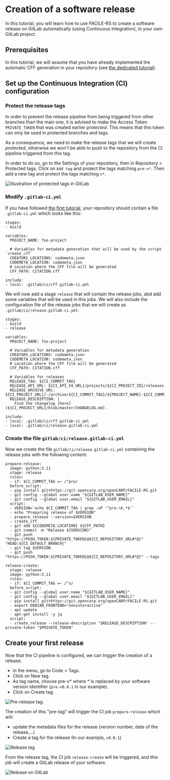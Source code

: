 # Creation of a software release

In this tutorial, you will learn how to use FACILE-RS to create a software release on GitLab automatically (using Continuous Integration), in your own GitLab project.

## Prerequisites

In this tutorial, we will assume that you have already implemented the automatic CFF generation in your repository (see [the dedicated tutorial](01_automatic_cff_generation.md)).

## Set up the Continuous Integration (CI) configuration

### Protect the release tags

In order to prevent the release pipeline from being triggered from other branches than the main one, it is advised to make the Access Token `PRIVATE_TOKEN` that was created earlier _protected_. This means that this token can only be used in protected branches and tags.

As a consequence, we need to make the release tags that we will create _protected_, otherwise we won't be able to push to the repository from the CI pipeline triggered from this tag.

In order to do so, go to the Settings of your repository, then in Repository > Protected tags. Click on `Add tag` and protect the tags matching `pre-v*`. Then add a new tag and protect the tags matching `v*`.

![Illustration of protected tags in GitLab](images/protected_tags.png)


### Modify `.gitlab-ci.yml`

If you have followed [the first tutorial](01_automatic_cff_generation.md), your repository should contain a file `.gitlab-ci.yml` which looks like this:
```
stages:
- build

variables:
  PROJECT_NAME: foo-project

  # Variables for metadata generation that will be used by the script `create_cff`
  CREATORS_LOCATIONS: codemeta.json
  CODEMETA_LOCATION: codemeta.json
  # Location where the CFF file will be generated
  CFF_PATH: CITATION.cff

include:
- local: .gitlab/ci/cff.gitlab-ci.yml
```

We will now add a stage `release` that will contain the release jobs, abd add some variables that will be used in this jobs.
We will also include the configuration file of the release jobs that we will create as `.gitlab/ci/release.gitlab-ci.yml`:
```
stages:
- build
- release

variables:
  PROJECT_NAME: foo-project

  # Variables for metadata generation
  CREATORS_LOCATIONS: codemeta.json
  CODEMETA_LOCATION: codemeta.json
  # Location where the CFF file will be generated
  CFF_PATH: CITATION.cff

  # Variables for releases
  RELEASE_TAG: ${CI_COMMIT_TAG}
  RELEASE_API_URL: ${CI_API_V4_URL}/projects/${CI_PROJECT_ID}/releases
  RELEASE_ARCHIVE_URL: ${CI_PROJECT_URL}/-/archive/${CI_COMMIT_TAG}/${PROJECT_NAME}-${CI_COMMIT_TAG}.tar.gz
  RELEASE_DESCRIPTION: |
    Find the changelog [here](${CI_PROJECT_URL}/blob/master/CHANGELOG.md).

include:
- local: .gitlab/ci/cff.gitlab-ci.yml
- local: .gitlab/ci/release.gitlab-ci.yml
```

### Create the file `gitlab/ci/release.gitlab-ci.yml`

Now we create the file `gitlab/ci/release.gitlab-ci.yml` containing the release jobs with the following content:
```
prepare-release:
  image: python:3.11
  stage: release
  rules:
  - if: $CI_COMMIT_TAG =~ /^pre/
  before_script:
  - pip install git+https://git.opencarp.org/openCARP/FACILE-RS.git
  - git config --global user.name "${GITLAB_USER_NAME}"
  - git config --global user.email "${GITLAB_USER_EMAIL}"
  script:
  - VERSION=`echo $CI_COMMIT_TAG | grep -oP '^pre-\K.*$'`
  - echo "Preparing release of $VERSION"
  - prepare_release --version=$VERSION
  - create_cff
  - git add ${CODEMETA_LOCATION} ${CFF_PATH}
  - git commit -m "Release ${VERSION}"
  - git push "https://PUSH_TOKEN:${PRIVATE_TOKEN}@${CI_REPOSITORY_URL#*@}" "HEAD:${CI_DEFAULT_BRANCH}"
  - git tag $VERSION
  - git push "https://PUSH_TOKEN:${PRIVATE_TOKEN}@${CI_REPOSITORY_URL#*@}" --tags

release-create:
  stage: release
  image: python:3.11
  rules:
  - if: $CI_COMMIT_TAG =~ /^v/
  before_script:
  - git config --global user.name "${GITLAB_USER_NAME}"
  - git config --global user.email "${GITLAB_USER_EMAIL}"
  - pip install git+https://git.opencarp.org/openCARP/FACILE-RS.git
  - export DEBIAN_FRONTEND="noninteractive"
  - apt update
  - apt-get install -y jq
  script:
  - create_release --release-description "$RELEASE_DESCRIPTION" --private-token "$PRIVATE_TOKEN"
```

## Create your first release

Now that the CI pipeline is configured, we can trigger the creation of a release.

* In the menu, go to Code > Tags.
* Click on New tag.
* As tag name, choose pre-v* where * is replaced by your software version identifier (`pre-v0.0.1` in our example).
* Click on Create tag.

![Pre-release tag](images/pre-tag.png).

The creation of this "pre-tag" will trigger the CI job `prepare-release` which will:
- update the metadata files for the release (version number, date of the release,...)
- Create a tag for the release (In our example, `v0.0.1`)

![Release tag](images/tags.png)

From the release tag, the CI job `release-create` will be triggered, and this job will create a GitLab release of your software.

![Release on GitLab](images/gitlab-release.png)
